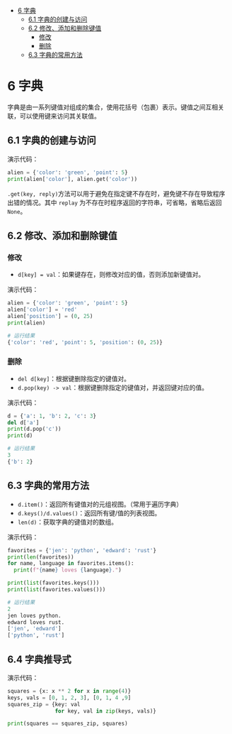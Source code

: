 - [6 字典](#6-字典)
  - [6.1 字典的创建与访问](#61-字典的创建与访问)
  - [6.2 修改、添加和删除键值](#62-修改添加和删除键值)
    - [修改](#修改)
    - [删除](#删除)
  - [6.3 字典的常用方法](#63-字典的常用方法)
# 6 字典
字典是由一系列键值对组成的集合，使用花括号（包裹）表示。键值之间互相关联，可以使用键来访问其关联值。

## 6.1 字典的创建与访问
演示代码：
```python
alien = {'color': 'green', 'point': 5}
print(alien['color'], alien.get('color'))
```
`.get(key, reply)`方法可以用于避免在指定键不存在时，避免键不存在导致程序出错的情况。其中 `replay` 为不存在时程序返回的字符串，可省略，省略后返回 `None`。

## 6.2 修改、添加和删除键值
### 修改
- `d[key] = val`：如果键存在，则修改对应的值，否则添加新键值对。

演示代码：
```python
alien = {'color': 'green', 'point': 5}
alien['color'] = 'red'
alien['position'] = (0, 25)
print(alien)

# 运行结果
{'color': 'red', 'point': 5, 'position': (0, 25)}
```
### 删除
- `del d[key]`：根据键删除指定的键值对。
- `d.pop(key) -> val`：根据键删除指定的键值对，并返回键对应的值。

演示代码：
```python
d = {'a': 1, 'b': 2, 'c': 3}
del d['a']
print(d.pop('c'))
print(d)

# 运行结果
3
{'b': 2}
```

## 6.3 字典的常用方法
- `d.item()`：返回所有键值对的元组视图。（常用于遍历字典）
- `d.keys()/d.values()`：返回所有键/值的列表视图。
- `len(d)`：获取字典的键值对的数组。

演示代码：
```python
favorites = {'jen': 'python', 'edward': 'rust'}
print(len(favorites))
for name, language in favorites.items():
  print(f"{name} loves {language}.")

print(list(favorites.keys()))
print(list(favorites.values()))

# 运行结果
2
jen loves python.
edward loves rust.
['jen', 'edward']
['python', 'rust']
```

## 6.4 字典推导式
演示代码：
```python
squares = {x: x ** 2 for x in range(4)}
keys, vals = [0, 1, 2, 3], [0, 1, 4 ,9]
squares_zip = {key: val
               for key, val in zip(keys, vals)}

print(squares == squares_zip, squares)
```